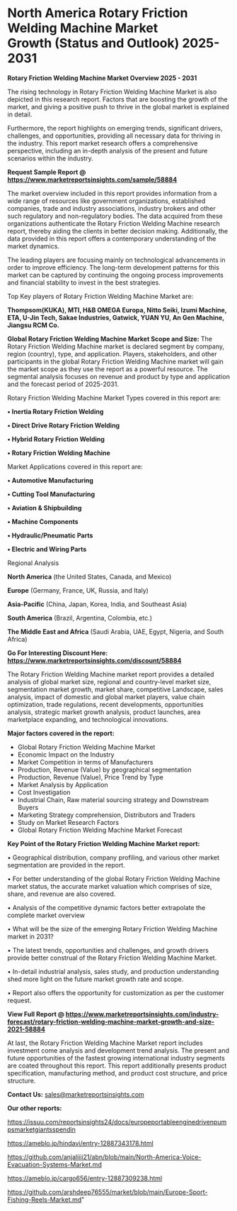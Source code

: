 # North America Rotary Friction Welding Machine Market Growth (Status and Outlook) 2025-2031

<Strong> Rotary Friction Welding Machine Market Overview 2025 - 2031</strong>

The rising technology in Rotary Friction Welding Machine Market is also depicted in this research report. Factors that are boosting the growth of the market, and giving a positive push to thrive in the global market is explained in detail.

Furthermore, the report highlights on emerging trends, significant drivers, challenges, and opportunities, providing all necessary data for thriving in the industry. This report market research offers a comprehensive perspective, including an in-depth analysis of the present and future scenarios within the industry.

<strong>Request Sample Report @ <a href=https://www.marketreportsinsights.com/sample/58884>https://www.marketreportsinsights.com/sample/58884</a></strong>

The market overview included in this report provides information from a wide range of resources like government organizations, established companies, trade and industry associations, industry brokers and other such regulatory and non-regulatory bodies. The data acquired from these organizations authenticate the Rotary Friction Welding Machine research report, thereby aiding the clients in better decision making. Additionally, the data provided in this report offers a contemporary understanding of the market dynamics.

The leading players are focusing mainly on technological advancements in order to improve efficiency. The long-term development patterns for this market can be captured by continuing the ongoing process improvements and financial stability to invest in the best strategies.

Top Key players of Rotary Friction Welding Machine Market are:

<strong>Thompsom(KUKA), MTI, H&B OMEGA Europa, Nitto Seiki, Izumi Machine, ETA, U-Jin Tech, Sakae Industries, Gatwick, YUAN YU, An Gen Machine, Jiangsu RCM Co.</strong>

<strong><b>Global Rotary Friction Welding Machine Market Scope and Size:</b></strong>
The Rotary Friction Welding Machine market is declared segment by company, region (country), type, and application. Players, stakeholders, and other participants in the global Rotary Friction Welding Machine market will gain the market scope as they use the report as a powerful resource. The segmental analysis focuses on revenue and product by type and application and the forecast period of 2025-2031.

Rotary Friction Welding Machine Market Types covered in this report are:

<strong>• Inertia Rotary Friction Welding

• Direct Drive Rotary Friction Welding

• Hybrid Rotary Friction Welding

• Rotary Friction Welding Machine</strong>

Market Applications covered in this report are:

<strong>• Automotive Manufacturing

• Cutting Tool Manufacturing

• Aviation & Shipbuilding

• Machine Components

• Hydraulic/Pneumatic Parts

• Electric and Wiring Parts</strong> 

Regional Analysis

<strong>North America</strong> (the United States, Canada, and Mexico)

<strong>Europe</strong> (Germany, France, UK, Russia, and Italy)

<strong>Asia-Pacific</strong> (China, Japan, Korea, India, and Southeast Asia)

<strong>South America</strong> (Brazil, Argentina, Colombia, etc.)

<strong>The Middle East and Africa</strong> (Saudi Arabia, UAE, Egypt, Nigeria, and South Africa)

<strong>Go For Interesting Discount Here: <a href=https://www.marketreportsinsights.com/discount/58884>https://www.marketreportsinsights.com/discount/58884</a></strong>

The Rotary Friction Welding Machine market report provides a detailed analysis of global market size, regional and country-level market size, segmentation market growth, market share, competitive Landscape, sales analysis, impact of domestic and global market players, value chain optimization, trade regulations, recent developments, opportunities analysis, strategic market growth analysis, product launches, area marketplace expanding, and technological innovations.

<strong><b>Major factors covered in the report:</b></strong>
<ul>
  <li>Global Rotary Friction Welding Machine Market </li>
  <li>Economic Impact on the Industry</li>
  <li>Market Competition in terms of Manufacturers</li>
  <li>Production, Revenue (Value) by geographical segmentation</li>
  <li>Production, Revenue (Value), Price Trend by Type</li>
  <li>Market Analysis by Application</li>
  <li>Cost Investigation</li>
  <li>Industrial Chain, Raw material sourcing strategy and Downstream Buyers</li>
  <li>Marketing Strategy comprehension, Distributors and Traders</li>
  <li>Study on Market Research Factors</li>
  <li>Global Rotary Friction Welding Machine Market Forecast</li>
</ul>

<strong><b>Key Point of the Rotary Friction Welding Machine Market report:</b></strong>

• Geographical distribution, company profiling, and various other market segmentation are provided in the report.

• For better understanding of the global Rotary Friction Welding Machine market status, the accurate market valuation which comprises of size, share, and revenue are also covered.

• Analysis of the competitive dynamic factors better extrapolate the complete market overview

• What will be the size of the emerging Rotary Friction Welding Machine market in 2031?

• The latest trends, opportunities and challenges, and growth drivers provide better construal of the Rotary Friction Welding Machine Market.

• In-detail industrial analysis, sales study, and production understanding shed more light on the future market growth rate and scope.

• Report also offers the opportunity for customization as per the customer request.

<strong><b>View Full Report @ <a href=https://www.marketreportsinsights.com/industry-forecast/rotary-friction-welding-machine-market-growth-and-size-2021-58884>https://www.marketreportsinsights.com/industry-forecast/rotary-friction-welding-machine-market-growth-and-size-2021-58884</a></b></strong>


At last, the Rotary Friction Welding Machine Market report includes investment come analysis and development trend analysis. The present and future opportunities of the fastest growing international industry segments are coated throughout this report. This report additionally presents product specification, manufacturing method, and product cost structure, and price structure.

<strong>Contact Us:</strong>
sales@marketreportsinsights.com

<strong>Our other reports:</strong>

<a href=https://issuu.com/reportsinsights24/docs/europeportableenginedrivenpumpsmarketgiantsspendin>https://issuu.com/reportsinsights24/docs/europeportableenginedrivenpumpsmarketgiantsspendin</a>

<a href=https://ameblo.jp/hindavi/entry-12887343178.html>https://ameblo.jp/hindavi/entry-12887343178.html</a>

<a href=https://github.com/anjaliiii21/abn/blob/main/North-America-Voice-Evacuation-Systems-Market.md>https://github.com/anjaliiii21/abn/blob/main/North-America-Voice-Evacuation-Systems-Market.md</a>

<a href=https://ameblo.jp/cargo656/entry-12887309238.html>https://ameblo.jp/cargo656/entry-12887309238.html</a>

<a href=https://github.com/arshdeep76555/market/blob/main/Europe-Sport-Fishing-Reels-Market.md>https://github.com/arshdeep76555/market/blob/main/Europe-Sport-Fishing-Reels-Market.md</a>"
